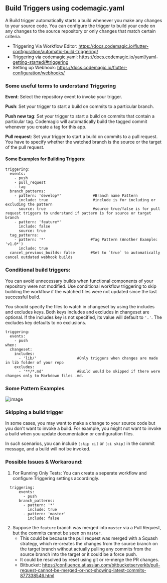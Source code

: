## Build Triggers using codemagic.yaml

A Build trigger automatically starts a build whenever you make any changes to your source code. You can configure the trigger to build your code on any changes to the source repository or only changes that match certain criteria.

- Triggering Via Workflow Editor: https://docs.codemagic.io/flutter-configuration/automatic-build-triggering/
- Triggering via codemagic.yaml: https://docs.codemagic.io/yaml/yaml-getting-started/#triggering
- Setting up Webhook: https://docs.codemagic.io/flutter-configuration/webhooks/

### Some useful terms to understand Triggering

**Event**: Select the repository event to invoke your trigger.

**Push**: Set your trigger to start a build on commits to a particular branch.

**Push new tag**: Set your trigger to start a build on commits that contain a particular tag. Codemagic will automatically build the tagged commit whenever you create a tag for this app. 

**Pull request**: Set your trigger to start a build on commits to a pull request. You have to specify whether the watched branch is the source or the target of the pull request.

#### Some Examples for Building Triggers:

    triggering:
      events:
        - push
        - pull_request
        - tag
      branch_patterns:
        - pattern: 'develop*'              #Branch name Pattern 
          include: true                    #include is for including or excluding the pattern
          source: true                     #source true/false is for pull request triggers to understand if pattern is for source or target branch
        - pattern: 'feature*'
          include: false
          source: true
      tag_patterns:
        - pattern: '*'                    #Tag Pattern (Another Example: 'v1.0*')
          include: true
      cancel_previous_builds: false       #Set to `true` to automatically cancel outdated webhook builds
 
### Conditional build triggers:

You can avoid unnecessary builds when functional components of your repository were not modified. Use conditional workflow triggering to skip building the workflow if the watched files were not updated since the last successful build.

You should specify the files to watch in changeset by using the includes and excludes keys. Both keys includes and excludes in changeset are optional. If the includes key is not specified, its value will default to `'.'`. The excludes key defaults to no exclusions.

    triggering:
      events:
        - push
    when:
      changeset:
        includes:
          - 'lib/'                  #Only triggers when changes are made in lib folder of your repo
        excludes:
          - '**/*.md'               #Build would be skipped if there were changes only to Markdown files .md.
        
### Some Pattern Examples
![image](https://user-images.githubusercontent.com/88487898/132688495-53fc01a8-6932-4e6f-994f-726133ead735.png)

### Skipping a build trigger
In some cases, you may want to make a change to your source code but you don't want to invoke a build. For example, you might not want to invoke a build when you update documentation or configuration files.

In such scenarios, you can include `[skip ci]` or `[ci skip]` in the commit message, and a build will not be invoked.

### Possible Issues & Workaround:

1. For Running Only Tests: You can create a seperate workflow and configure Triggering settings accordingly.
```
  triggering:
      events:
        - push
      branch_patterns:
        - pattern: '*'
          include: true
        - pattern: 'master'
          include: false
```
2. Suppose the `feature` branch was merged into `master` via a Pull Request, but the commits cannot be seen on `master`.
    - This could be because the pull request was merged with a Squash strategy, which re-creates the changes from the source branch on the target branch without actually pulling any commits from the source branch into the target or it could be a force push.
    - It could be resolved by reset using git or re-merge the PR changes.
    - Bitbucket: https://confluence.atlassian.com/bitbucketserverkb/pull-request-cannot-be-merged-or-not-showing-latest-commits-877338546.html

